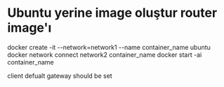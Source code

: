 # Ubuntu yerine image oluştur router image'ı
docker create -it --network=network1 --name container_name ubuntu 
docker network connect network2 container_name
docker start -ai container_name

client defualt gateway should be set

